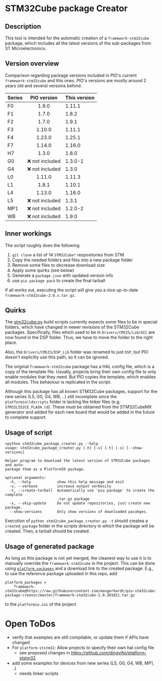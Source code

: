 # STM32Cube package Creator

## Description

This tool is intended for the automatic creation of a `framework-stm32cube` package, which includes all the latest versions of the sub-packages from ST Microelectronics. 

## Version overview 

Comparison regarding package versions included in PIO's current `framework-stm32cube` and this ones. PIO's versions are mostly around 2 years old and several versions behind.

|Series| PIO version | This version |
|------|:-------------:|---------------|
| F0 	 | 1.9.0       | 1.11.1        | 	
| F1 	 | 1.7.0       | 1.8.2         |	
| F2 	 | 1.7.0       | 1.9.1         |	
| F3 	 | 1.10.0      | 1.11.1        | 	
| F4 	 | 1.23.0      | 1.25.1        | 	
| F7 	 | 1.14.0      | 1.16.0        | 	
| H7 	 | 1.3.0       | 1.8.0         |	
| G0 	 | ❌ not included | 1.3.0-1 | 	
| G4 	 | ❌ not included | 1.3.0 | 	
| L0 	 | 1.11.0      | 1.11.3        | 	
| L1 	 | 1.8.1       | 1.10.1        | 	
| L4 	 | 1.13.0      | 1.16.0        | 	
| L5 	 | ❌ not included | 1.3.1 | 	
| MP1  | ❌ not included | 1.2.0-2 | 	
| WB  | ❌ not included | 1.9.0 | 	


## Inner workings

The script roughly does the following
1. `git clone` a list of 14 `STM32Cube*` respositories from STM 
2. Copy the needed folders and files into a new package folder 
3. Remove some files to decrease download size 
4. Apply some quirks (see below)
5. Generate a `package.json` with updated version info
6. use `pio package pack` to create the final tarball

If all works out, executing the script will give you a nice up-to-date `framework-stm32cube-2.0.x.tar.gz`.

## Quirks

The [stm32cube.py](https://github.com/platformio/platform-ststm32/blob/develop/builder/frameworks/stm32cube.py) build scripts currently expects some files to be in special folders, which have changed in newer revisions of the STM32Cube packages. Specifically, files which used to be in `Drivers/CMSIS/Lib/GCC` are now found in the DSP folder. Thus, we have to move the folder to the right place.

Also, the `Drivers/CMSIS/DSP_Lib` folder was renamed to just `DSP`, but PIO doesn't explicitly use this path, so it can be ignored.

The original `framework-stm32cube` package has a HAL config file, which is a copy of the template file. Usually, projects bring their own config file to only enable modules that they need. But PIO copies the template, which enables all modules. This behaviour is replicated in the script.

Although this package has all known STM32Cube packages, support for the new series (L5, G0, G4, WB, ..) still incomplete since the `platformio\ldscripts` folder is lacking the linker files (e.g. `STM32L552CE_FLASH.ld`). These must be obtained from the STM32CubeMX generator and added for each new board that would be added in the future to complete support.

## Usage of script

```
>python stm32cube_package_creater.py --help
usage: stm32cube_package_creater.py [-h] [-v] [-t] [-s] [--show-versions]

Helper program to download the latest version of STM32Cube packages and auto-
package them as a PlatformIO package.

optional arguments:
  -h, --help            show this help message and exit
  -v, --verbose         increase output verbosity
  -t, --create-tarball  Automatically use 'pio package' to create the complete
                        .tar.gz package
  -s, --skip-update     Do not update repositories, just create new package.
  --show-versions       Only show versions of downloaded pacakges.
```

Execution of `python stm32cube_package_creater.py -t` should createa a `created_package` folder in the scripts directory in which the package will be created. Then, a tarball should be created.

## Usage of generated package 

As long as this package is not yet merged, the cleanest way to use it is to manually override the `framework-stm32cube` in the project. This can be done using [`platform_packages`](https://docs.platformio.org/en/latest/projectconf/section_env_platform.html#platform-packages) and a download link to the created package. E.g., to use the reference package uploaded in this repo, add 

```
platform_packages = 
    framework-stm32cube@https://raw.githubusercontent.com/maxgerhardt/pio-stm32cube-package-creator/master/framework-stm32cube-2.0.201021.tar.gz
```

to the `platformio.ini` of the project.

# Open ToDos

* verify that examples are still compilable, or update them if APIs have changed
* For `platform-ststm32`: Allow projects to specify their own hal config file
    * see proposed changes in https://github.com/dingyifei/platform-ststm32
* add some examples for devices from new series (L5, G0, G4, WB, MP1, ..)
   * needs linker scripts